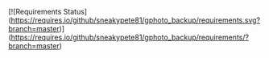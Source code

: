 [![Requirements Status]
(https://requires.io/github/sneakypete81/gphoto_backup/requirements.svg?branch=master)]
(https://requires.io/github/sneakypete81/gphoto_backup/requirements/?branch=master)
